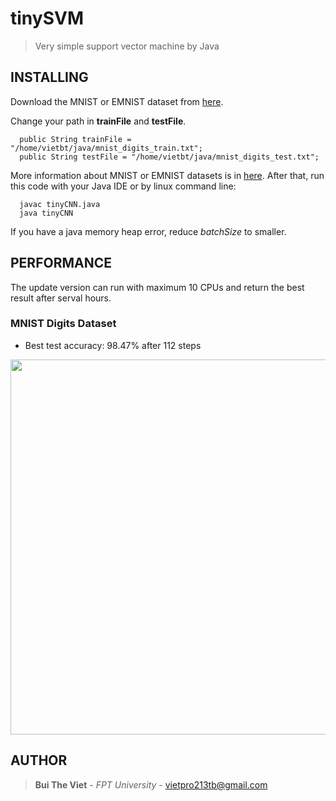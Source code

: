 # tinySVM
> Very simple support vector machine by Java
## INSTALLING
Download the MNIST or EMNIST dataset from [here](https://drive.google.com/drive/folders/10MfF2F5M40NxEFLSpaHWCMo4y8yEMivI?usp=sharing).

Change your path in **trainFile** and **testFile**. 
```
  public String trainFile = "/home/vietbt/java/mnist_digits_train.txt";
  public String testFile = "/home/vietbt/java/mnist_digits_test.txt";
```
More information about MNIST or EMNIST datasets is in [here](https://www.nist.gov/itl/iad/image-group/emnist-dataset). 
After that, run this code with your Java IDE or by linux command line:
```
  javac tinyCNN.java
  java tinyCNN
```
If you have a java memory heap error, reduce *batchSize* to smaller.
## PERFORMANCE
The update version can run with maximum 10 CPUs and return the best result after serval hours.

### MNIST Digits Dataset

* Best test accuracy: 98.47% after 112 steps

<p align="center"><img src="https://lh3.googleusercontent.com/riywUv3Z_yONW9q3gwCOAh7hs9rqXY55_AI7YyxJ7cyI46G3jx5nPks0tZTOtRT0wYe6fwqQe8s90KJJVZP-HFlPR2XeTw6nHZSbgUZraXklPYzw7R00EZNp2cKJpfKxOwk_T79sWA=w2400" width="600"></p>

## AUTHOR
> **Bui The Viet** - *FPT University* - vietpro213tb@gmail.com
